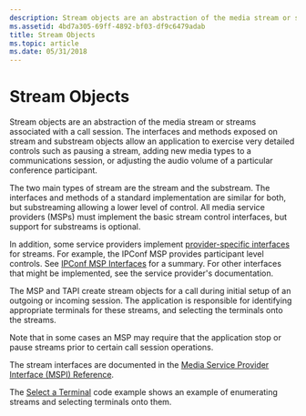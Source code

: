 ```yaml
---
description: Stream objects are an abstraction of the media stream or streams associated with a call session.
ms.assetid: 4bd7a305-69ff-4892-bf03-df9c6479adab
title: Stream Objects
ms.topic: article
ms.date: 05/31/2018
---
```


# Stream Objects

Stream objects are an abstraction of the media stream or streams associated with a call session. The interfaces and methods exposed on stream and substream objects allow an application to exercise very detailed controls such as pausing a stream, adding new media types to a communications session, or adjusting the audio volume of a particular conference participant.

The two main types of stream are the stream and the substream. The interfaces and methods of a standard implementation are similar for both, but substreaming allowing a lower level of control. All media service providers (MSPs) must implement the basic stream control interfaces, but support for substreams is optional.

In addition, some service providers implement [provider-specific interfaces](provider-specific-interfaces.md) for streams. For example, the IPConf MSP provides participant level controls. See [IPConf MSP Interfaces](ipconf-msp-interfaces.md) for a summary. For other interfaces that might be implemented, see the service provider's documentation.

The MSP and TAPI create stream objects for a call during initial setup of an outgoing or incoming session. The application is responsible for identifying appropriate terminals for these streams, and selecting the terminals onto the streams.

Note that in some cases an MSP may require that the application stop or pause streams prior to certain call session operations.

The stream interfaces are documented in the [Media Service Provider Interface (MSPI) Reference](media-service-provider-interface-mspi-reference.md).

The [Select a Terminal](select-a-terminal.md) code example shows an example of enumerating streams and selecting terminals onto them.

 

 




